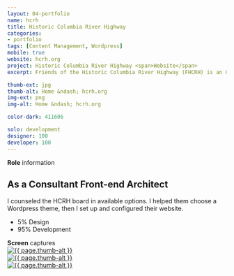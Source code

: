 ```yaml
---
layout: 04-portfolio
name: hcrh
title: Historic Columbia River Highway
categories:
- portfolio
tags: [Content Management, Wordpress]
mobile: true
website: hcrh.org
project: Historic Columbia River Highway <span>Website</span>
excerpt: Friends of the Historic Columbia River Highway (FHCRH) is an Oregon nonprofit corporation whose mission is to support the restoration and reconnection of the historic Columbia River highway.

thumb-ext: jpg
thumb-alt: Home &ndash; hcrh.org
img-ext: png
img-alt: Home &ndash; hcrh.org

color-dark: 411606

solo: development
designer: 100
developer: 100
---
```


<section class="cf">
  <span class="section-title"><b>Role</b> information</span>
  <div class="grid grid--gutters3x">
    <div class="intro grid-cell">
      <h2>As a Consultant Front-end Architect</h2>
      <p>I counseled the HCRH board in available options. I helped them choose a Wordpress theme, then I set up and configured their website.</p>
      <ul class="pizza-toppings" data-pie-id="pie__tasks" data-options='{"donut": "true"}'>
        <li data-value="5">5% Design</li>
        <li data-value="95">95% Development</li>
      </ul>
    </div>
    <div class="grid-cell hide-small">
      <div class="pizza-pie" id="pie__tasks"></div>
    </div>
  </div>
</section>

<section class="cf">
  <span class="section-title"><b>Screen</b> captures</span>
  <div class="grid grid--guttersLarge grid-wrap thumb-grid">
    <div class="thumb grid-cell show-me animated">
      <a href="#" class="fluidbox">
        <img src="/images/portfolio/{{ page.name }}/{{ page.name }}-01.{{ page.img-ext }}" alt="{{ page.thumb-alt }}" class="img-responsive">
      </a>
    </div>
    <div class="thumb grid-cell show-me animated">
      <a href="#" class="fluidbox">
        <img src="/images/portfolio/{{ page.name }}/{{ page.name }}-02.{{ page.img-ext }}" alt="{{ page.thumb-alt }}" class="img-responsive">
      </a>
    </div>
    <div class="thumb grid-cell show-me animated">
      <a href="#" class="fluidbox">
        <img src="/images/portfolio/{{ page.name }}/{{ page.name }}-03.{{ page.img-ext }}" alt="{{ page.thumb-alt }}" class="img-responsive">
      </a>
    </div>
  </div>
</section>

<script>
  $(window).load(function() {
    Pizza.init();
  })
</script>
